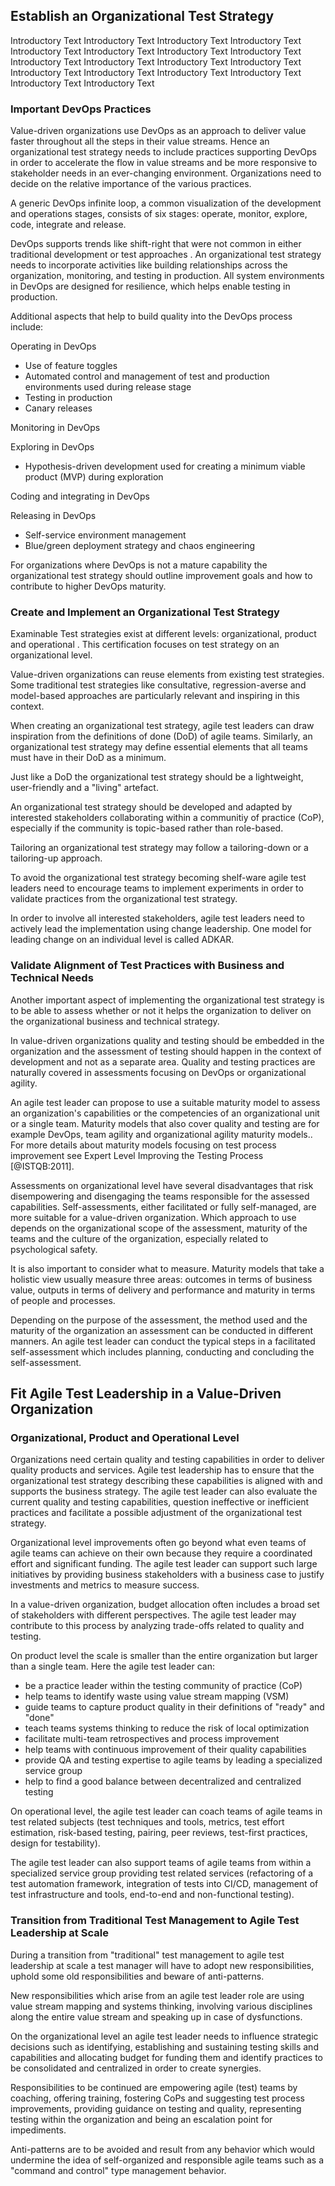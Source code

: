 ## Establish an Organizational Test Strategy

Introductory Text Introductory Text Introductory Text Introductory Text Introductory Text Introductory Text Introductory Text Introductory Text Introductory Text Introductory Text Introductory Text Introductory Text Introductory Text Introductory Text Introductory Text Introductory Text Introductory Text Introductory Text

### Important DevOps Practices 

Value-driven organizations use DevOps as an approach to deliver value faster throughout all the steps in their value streams. Hence an organizational test strategy needs to include practices supporting DevOps in order to accelerate the flow in value streams and be more responsive to stakeholder needs in an ever-changing environment. Organizations need to decide on the relative importance of the various practices.

A generic DevOps infinite loop, a common visualization of the development and operations stages, consists of six stages: operate, monitor, explore, code, integrate and release.

DevOps supports trends like shift-right that were not common in either traditional development or test approaches . An organizational test strategy needs to incorporate activities like building relationships across the organization, monitoring, and testing in production. All system environments in DevOps are designed for resilience, which helps enable testing in production.

Additional aspects that help to build quality into the DevOps process include:

Operating in DevOps

* Use of feature toggles
* Automated control and management of test and production environments used during release stage
* Testing in production
* Canary releases

Monitoring in DevOps

Exploring in DevOps

* Hypothesis-driven development used for creating a minimum viable product (MVP) during exploration

Coding and integrating in DevOps

Releasing in DevOps

* Self-service environment management
* Blue/green deployment strategy and chaos engineering

For organizations where DevOps is not a mature capability the organizational test strategy should outline improvement goals and how to contribute to higher DevOps maturity.

### Create and Implement an Organizational Test Strategy

Examinable Test strategies exist at different levels: organizational, product and operational . This certification focuses on test strategy on an organizational level.

Value-driven organizations can reuse elements from existing test strategies. Some traditional test strategies like consultative, regression-averse and model-based approaches are particularly relevant and inspiring in this context.

When creating an organizational test strategy, agile test leaders can draw inspiration from the definitions of done (DoD) of agile teams. Similarly, an organizational test strategy may define essential elements that all teams must have in their DoD as a minimum.

Just like a DoD the organizational test strategy should be a lightweight, user-friendly and a "living" artefact.

An organizational test strategy should be developed and adapted by interested stakeholders collaborating within a communitiy of practice (CoP), especially if the community is topic-based rather than role-based.

Tailoring an organizational test strategy may follow a tailoring-down or a tailoring-up approach.

To avoid the organizational test strategy becoming shelf-ware agile test leaders need to encourage teams to implement experiments in order to validate practices from the organizational test strategy.

In order to involve all interested stakeholders, agile test leaders need to actively lead the implementation using change leadership. One model for leading change on an individual level is called ADKAR.

### Validate Alignment of Test Practices with Business and Technical Needs 

Another important aspect of implementing the organizational test strategy is to be able to assess whether or not it helps the organization to deliver on the organizational business and technical strategy.

In value-driven organizations quality and testing should be embedded in the organization and the assessment of testing should happen in the context of development and not as a separate area. Quality and testing practices are naturally covered in assessments focusing on DevOps or organizational agility.

An agile test leader can propose to use a suitable maturity model to assess an organization's capabilities or the competencies of an organizational unit or a single team. Maturity models that also cover quality and testing are for example DevOps, team agility and organizational agility maturity models.. For more details about maturity models focusing on test process improvement see Expert Level Improving the Testing Process [@ISTQB:2011].

Assessments on organizational level have several disadvantages that risk disempowering and disengaging the teams responsible for the assessed capabilities. Self-assessments, either facilitated or fully self-managed, are more suitable for a value-driven organization. Which approach to use depends on the organizational scope of the assessment, maturity of the teams and the culture of the organization, especially related to psychological safety.

It is also important to consider what to measure. Maturity models that take a holistic view usually measure three areas: outcomes in terms of business value, outputs in terms of delivery and performance and maturity in terms of people and processes.

Depending on the purpose of the assessment, the method used and the maturity of the organization an assessment can be conducted in different manners. An agile test leader can conduct the typical steps in a facilitated self-assessment which includes planning, conducting and concluding the self-assessment.

## Fit Agile Test Leadership in a Value-Driven Organization

### Organizational, Product and Operational Level

Organizations need certain quality and testing capabilities in order to deliver quality products and services. Agile test leadership has to ensure that the organizational test strategy describing these capabilities is aligned with and supports the business strategy. The agile test leader can also evaluate the current quality and testing capabilities, question ineffective or inefficient practices and facilitate a possible adjustment of the organizational test strategy.

Organizational level improvements often go beyond what even teams of agile teams can achieve on their own because they require a coordinated effort and significant funding. The agile test leader can support such large initiatives by providing business stakeholders with a business case to justify investments and metrics to measure success.

In a value-driven organization, budget allocation often includes a broad set of stakeholders with different perspectives. The agile test leader may contribute to this process by analyzing trade-offs related to quality and testing.

On product level the scale is smaller than the entire organization but larger than a single team. Here the agile test leader can:

* be a practice leader within the testing community of practice (CoP)
* help teams to identify waste using value stream mapping (VSM)
* guide teams to capture product quality in their definitions of "ready" and "done"
* teach teams systems thinking to reduce the risk of local optimization
* facilitate multi-team retrospectives and process improvement
* help teams with continuous improvement of their quality capabilities
* provide QA and testing expertise to agile teams by leading a specialized service group
* help to find a good balance between decentralized and centralized testing

On operational level, the agile test leader can coach teams of agile teams in test related subjects (test techniques and tools, metrics, test effort estimation, risk-based testing, pairing, peer reviews, test-first practices, design for testability).

The agile test leader can also support teams of agile teams from within a specialized service group providing test related services (refactoring of a test automation framework, integration of tests into CI/CD, management of test infrastructure and tools, end-to-end and non-functional testing).

### Transition from Traditional Test Management to Agile Test Leadership at Scale

During a transition from "traditional" test management to agile test leadership at scale a test manager will have to adopt new responsibilities, uphold some old responsibilities and beware of anti-patterns.

New responsibilities which arise from an agile test leader role are using value stream mapping and systems thinking, involving various disciplines along the entire value stream and speaking up in case of dysfunctions.

On the organizational level an agile test leader needs to influence strategic decisions such as identifying, establishing and sustaining testing skills and capabilities and allocating budget for funding them and identify practices to be consolidated and centralized in order to create synergies.

Responsibilities to be continued are empowering agile (test) teams by coaching, offering training, fostering CoPs and suggesting test process improvements, providing guidance on testing and quality, representing testing within the organization and being an escalation point for impediments.

Anti-patterns are to be avoided and result from any behavior which would undermine the idea of self-organized and responsible agile teams such as a "command and control" type management behavior.